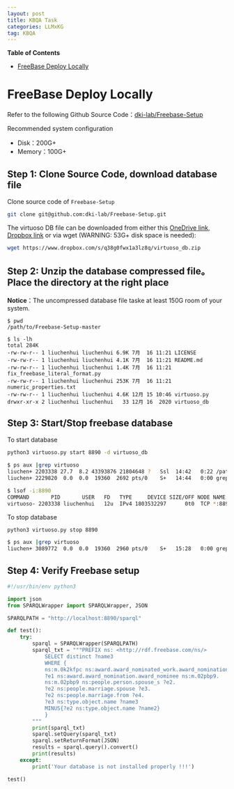 ```yaml
---
layout: post
title: KBQA Task
categories: LLMxKG
tag: KBQA
---
```


**Table of Contents**
- [FreeBase Deploy Locally](#freebase-deploy-locally)

# FreeBase Deploy Locally

Refer to the following Github Source Code：[dki-lab/Freebase-Setup](https://github.com/dki-lab/Freebase-Setup)

Recommended system configuration
- Disk：200G+
- Memory：100G+

## Step 1: Clone Source Code, download database file

Clone source code of `Freebase-Setup`

```bash
git clone git@github.com:dki-lab/Freebase-Setup.git
```

The virtuoso DB file can be downloaded from either this [OneDrive link](https://buckeyemailosu-my.sharepoint.com/personal/su_809_osu_edu/_layouts/15/onedrive.aspx?id=%2Fpersonal%2Fsu%5F809%5Fosu%5Fedu%2FDocuments%2Fvirtuoso%5Fdb%2Ezip&parent=%2Fpersonal%2Fsu%5F809%5Fosu%5Fedu%2FDocuments&ga=1), [Dropbox link](https://www.dropbox.com/s/q38g0fwx1a3lz8q/virtuoso_db.zip) or via wget (WARNING: 53G+ disk space is needed):

```bash
wget https://www.dropbox.com/s/q38g0fwx1a3lz8q/virtuoso_db.zip
```

## Step 2: Unzip the database compressed file。 Place the directory at the right place

**Notice**：The uncompressed database file taske at least 150G room of your system.

```base
$ pwd
/path/to/Freebase-Setup-master

$ ls -lh
total 284K
-rw-rw-r-- 1 liuchenhui liuchenhui 6.9K 7月  16 11:21 LICENSE
-rw-rw-r-- 1 liuchenhui liuchenhui 4.1K 7月  16 11:21 README.md
-rw-rw-r-- 1 liuchenhui liuchenhui 1.4K 7月  16 11:21 fix_freebase_literal_format.py
-rw-rw-r-- 1 liuchenhui liuchenhui 253K 7月  16 11:21 numeric_properties.txt
-rw-rw-r-- 1 liuchenhui liuchenhui 4.6K 12月 15 10:46 virtuoso.py
drwxr-xr-x 2 liuchenhui liuchenhui   33 12月 16  2020 virtuoso_db
```

## Step 3: Start/Stop freebase database

To start database

```bash
python3 virtuoso.py start 8890 -d virtuoso_db

$ ps aux |grep virtuoso
liuchen+ 2203338 27.7  8.2 43393876 21804648 ?   Ssl  14:42   0:22 /path/to/virtuoso-opensource/bin/virtuoso-t +configfile virtuoso_db/virtuoso.ini +wait
liuchen+ 2229820  0.0  0.0  19360  2692 pts/0    S+   14:44   0:00 grep --color=auto virtuoso

$ lsof -i:8890
COMMAND       PID       USER   FD   TYPE     DEVICE SIZE/OFF NODE NAME
virtuoso- 2203338 liuchenhui   12u  IPv4 1803532297      0t0  TCP *:8890 (LISTEN)
```

To stop database
```bash
python3 virtuoso.py stop 8890

$ ps aux |grep virtuoso
liuchen+ 3089772  0.0  0.0  19360  2960 pts/0    S+   15:28   0:00 grep --color=auto virtuoso
```

## Step 4: Verify Freebase setup

```python
#!/usr/bin/env python3

import json
from SPARQLWrapper import SPARQLWrapper, JSON

SPARQLPATH = "http://localhost:8890/sparql"

def test():
    try:
        sparql = SPARQLWrapper(SPARQLPATH)
        sparql_txt = """PREFIX ns: <http://rdf.freebase.com/ns/>
            SELECT distinct ?name3
            WHERE {
            ns:m.0k2kfpc ns:award.award_nominated_work.award_nominations ?e1.
            ?e1 ns:award.award_nomination.award_nominee ns:m.02pbp9.
            ns:m.02pbp9 ns:people.person.spouse_s ?e2.
            ?e2 ns:people.marriage.spouse ?e3.
            ?e2 ns:people.marriage.from ?e4.
            ?e3 ns:type.object.name ?name3
            MINUS{?e2 ns:type.object.name ?name2}
            }
        """
        print(sparql_txt)
        sparql.setQuery(sparql_txt)
        sparql.setReturnFormat(JSON)
        results = sparql.query().convert()
        print(results)
    except:
        print('Your database is not installed properly !!!')

test()
```
